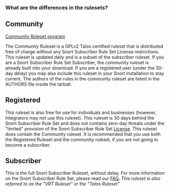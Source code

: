 ### What are the differences in the rulesets?

## Community 

[Community Ruleset program](https://www.snort.org/faq/what-are-community-rules)

The Community Ruleset is a GPLv2 Talos certified ruleset that is distributed free of charge without any Snort Subscriber Rule Set License restrictions. This ruleset is updated daily and is a subset of the subscriber ruleset. If you are a Snort Subscriber Rule Set Subscriber, the community ruleset is already built into your download. If you are a registered user (under the 30-day delay) you may also include this ruleset in your Snort installation to stay current. The authors of the rules in the community ruleset are listed in the AUTHORS file inside the tarball.

## Registered

This ruleset is also free for use for individuals and businesses (however, Integrators may not use this ruleset).  This ruleset is 30 days behind the Snort Subscriber Rule Set and does not contains zero-day threats under the "limited" provision of the Snort Subscriber Rule Set [License](https://snort.org/vrt_license).  This ruleset does contain the Community ruleset.  It is recommended that you use both the Registered Ruleset and the community ruleset, if you are not going to become a subscriber. 


## Subscriber

This is the full Snort Subscriber Ruleset, without delay.  For more information on the Snort Subscriber Rule Set, please read our [FAQ](https://snort.org/faq/what-does-having-a-snort-subscriber-rule-set-subscription-entitle-me-to). *This ruleset is also referred to as the "VRT Ruleset" or the "Talos Ruleset"*
